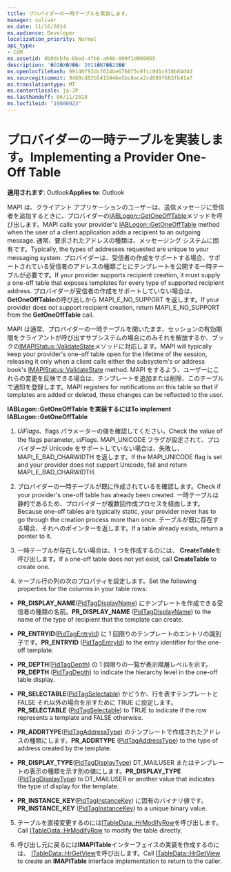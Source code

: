 ```yaml
---
title: プロバイダーの一時テーブルを実装します。
manager: soliver
ms.date: 11/16/2014
ms.audience: Developer
localization_priority: Normal
api_type:
- COM
ms.assetid: 8b0dcbfe-6bed-4fb8-a906-009f1d009055
description: '�ŏI�X�V��: 2011�N7��23��'
ms.openlocfilehash: 99146f93dcf634be6766f5c6fcc0d1c610b84d4d
ms.sourcegitcommit: 9d60cd82b5413446e5bc8ace2cd689f683fb41a7
ms.translationtype: MT
ms.contentlocale: ja-JP
ms.lasthandoff: 06/11/2018
ms.locfileid: "19800923"
---
```

# <a name="implementing-a-provider-one-off-table"></a><span data-ttu-id="6eef5-103">プロバイダーの一時テーブルを実装します。</span><span class="sxs-lookup"><span data-stu-id="6eef5-103">Implementing a Provider One-Off Table</span></span>

  
  
<span data-ttu-id="6eef5-104">**適用されます**: Outlook</span><span class="sxs-lookup"><span data-stu-id="6eef5-104">**Applies to**: Outlook</span></span> 
  
<span data-ttu-id="6eef5-105">MAPI は、クライアント アプリケーションのユーザーは、送信メッセージに受信者を追加するときに、プロバイダーの[IABLogon::GetOneOffTable](iablogon-getoneofftable.md)メソッドを呼び出します。</span><span class="sxs-lookup"><span data-stu-id="6eef5-105">MAPI calls your provider's [IABLogon::GetOneOffTable](iablogon-getoneofftable.md) method when the user of a client application adds a recipient to an outgoing message.</span></span> <span data-ttu-id="6eef5-106">通常、要求されたアドレスの種類は、メッセージング システムに固有です。</span><span class="sxs-lookup"><span data-stu-id="6eef5-106">Typically, the types of addresses requested are unique to your messaging system.</span></span> <span data-ttu-id="6eef5-107">プロバイダーは、受信者の作成をサポートする場合、サポートされている受信者のアドレスの種類ごとにテンプレートを公開する一時テーブルが必要です。</span><span class="sxs-lookup"><span data-stu-id="6eef5-107">If your provider supports recipient creation, it must supply a one-off table that exposes templates for every type of supported recipient address.</span></span> <span data-ttu-id="6eef5-108">プロバイダーが受信者の作成をサポートしていない場合は、 **GetOneOffTable**の呼び出しから MAPI_E_NO_SUPPORT を返します。</span><span class="sxs-lookup"><span data-stu-id="6eef5-108">If your provider does not support recipient creation, return MAPI_E_NO_SUPPORT from the **GetOneOffTable** call.</span></span> 
  
<span data-ttu-id="6eef5-109">MAPI は通常、プロバイダーの一時テーブルを開いたまま、セッションの有効期間をクライアントが呼び出すサブシステムの場合にのみそれを解放するか、ブックの[IMAPIStatus::ValidateState](imapistatus-validatestate.md)メソッドに対応します。</span><span class="sxs-lookup"><span data-stu-id="6eef5-109">MAPI will typically keep your provider's one-off table open for the lifetime of the session, releasing it only when a client calls either the subsystem's or address book's [IMAPIStatus::ValidateState](imapistatus-validatestate.md) method.</span></span> <span data-ttu-id="6eef5-110">MAPI をするよう、ユーザーにこれらの変更を反映できる場合は、テンプレートを追加または削除、このテーブルで通知を登録します。</span><span class="sxs-lookup"><span data-stu-id="6eef5-110">MAPI registers for notifications on this table so that if templates are added or deleted, these changes can be reflected to the user.</span></span> 
  
 <span data-ttu-id="6eef5-111">**IABLogon::GetOneOffTable を実装するには**</span><span class="sxs-lookup"><span data-stu-id="6eef5-111">**To implement IABLogon::GetOneOffTable**</span></span>
  
1. <span data-ttu-id="6eef5-112">_UlFlags_、flags パラメーターの値を確認してください。</span><span class="sxs-lookup"><span data-stu-id="6eef5-112">Check the value of the flags parameter,  _ulFlags_.</span></span> <span data-ttu-id="6eef5-113">MAPI_UNICODE フラグが設定されて、プロバイダーが Unicode をサポートしていない場合は、失敗し、MAPI_E_BAD_CHARWIDTH を返します。</span><span class="sxs-lookup"><span data-stu-id="6eef5-113">If the MAPI_UNICODE flag is set and your provider does not support Unicode, fail and return MAPI_E_BAD_CHARWIDTH.</span></span> 
    
2. <span data-ttu-id="6eef5-114">プロバイダーの一時テーブルが既に作成されているを確認します。</span><span class="sxs-lookup"><span data-stu-id="6eef5-114">Check if your provider's one-off table has already been created.</span></span> <span data-ttu-id="6eef5-115">一時テーブルは静的であるため、プロバイダーが複数回作成プロセスを経由します。</span><span class="sxs-lookup"><span data-stu-id="6eef5-115">Because one-off tables are typically static, your provider never has to go through the creation process more than once.</span></span> <span data-ttu-id="6eef5-116">テーブルが既に存在する場合、それへのポインターを返します。</span><span class="sxs-lookup"><span data-stu-id="6eef5-116">If a table already exists, return a pointer to it.</span></span> 
    
3. <span data-ttu-id="6eef5-117">一時テーブルが存在しない場合は、1 つを作成するのには、 **CreateTable**を呼び出します。</span><span class="sxs-lookup"><span data-stu-id="6eef5-117">If a one-off table does not yet exist, call **CreateTable** to create one.</span></span> 
    
4. <span data-ttu-id="6eef5-118">テーブル行の列の次のプロパティを設定します。</span><span class="sxs-lookup"><span data-stu-id="6eef5-118">Set the following properties for the columns in your table rows:</span></span>
    
  - <span data-ttu-id="6eef5-119">**PR_DISPLAY_NAME**([PidTagDisplayName](pidtagdisplayname-canonical-property.md)) にテンプレートを作成できる受信者の種類の名前。</span><span class="sxs-lookup"><span data-stu-id="6eef5-119">**PR_DISPLAY_NAME** ([PidTagDisplayName](pidtagdisplayname-canonical-property.md)) to the name of the type of recipient that the template can create.</span></span> 
    
  - <span data-ttu-id="6eef5-120">**PR_ENTRYID**([PidTagEntryId](pidtagentryid-canonical-property.md)) に 1 回限りのテンプレートのエントリの識別子です。</span><span class="sxs-lookup"><span data-stu-id="6eef5-120">**PR_ENTRYID** ([PidTagEntryId](pidtagentryid-canonical-property.md)) to the entry identifier for the one-off template.</span></span>
    
  - <span data-ttu-id="6eef5-121">**PR_DEPTH**([PidTagDepth](pidtagdepth-canonical-property.md)) の 1 回限りの一覧が表示階層レベルを示す。</span><span class="sxs-lookup"><span data-stu-id="6eef5-121">**PR_DEPTH** ([PidTagDepth](pidtagdepth-canonical-property.md)) to indicate the hierarchy level in the one-off table display.</span></span>
    
  - <span data-ttu-id="6eef5-122">**PR_SELECTABLE**([PidTagSelectable](pidtagselectable-canonical-property.md)) かどうか、行を表すテンプレートと FALSE それ以外の場合を示すために TRUE に設定します。</span><span class="sxs-lookup"><span data-stu-id="6eef5-122">**PR_SELECTABLE** ([PidTagSelectable](pidtagselectable-canonical-property.md)) to TRUE to indicate if the row represents a template and FALSE otherwise.</span></span>
    
  - <span data-ttu-id="6eef5-123">**PR_ADDRTYPE**([PidTagAddressType](pidtagaddresstype-canonical-property.md)) のテンプレートで作成されたアドレスの種類にします。</span><span class="sxs-lookup"><span data-stu-id="6eef5-123">**PR_ADDRTYPE** ([PidTagAddressType](pidtagaddresstype-canonical-property.md)) to the type of address created by the template.</span></span>
    
  - <span data-ttu-id="6eef5-124">**PR_DISPLAY_TYPE**([PidTagDisplayType](pidtagdisplaytype-canonical-property.md)) DT_MAILUSER またはテンプレートの表示の種類を示す別の値にします。</span><span class="sxs-lookup"><span data-stu-id="6eef5-124">**PR_DISPLAY_TYPE** ([PidTagDisplayType](pidtagdisplaytype-canonical-property.md)) to DT_MAILUSER or another value that indicates the type of display for the template.</span></span>
    
  - <span data-ttu-id="6eef5-125">**PR_INSTANCE_KEY**([PidTagInstanceKey](pidtaginstancekey-canonical-property.md)) に固有のバイナリ値です。</span><span class="sxs-lookup"><span data-stu-id="6eef5-125">**PR_INSTANCE_KEY** ([PidTagInstanceKey](pidtaginstancekey-canonical-property.md)) to a unique binary value.</span></span> 
    
5. <span data-ttu-id="6eef5-126">テーブルを直接変更するのには[ITableData::HrModifyRow](itabledata-hrmodifyrow.md)を呼び出します。</span><span class="sxs-lookup"><span data-stu-id="6eef5-126">Call [ITableData::HrModifyRow](itabledata-hrmodifyrow.md) to modify the table directly.</span></span> 
    
6. <span data-ttu-id="6eef5-127">呼び出し元に戻るには**IMAPITable**インターフェイスの実装を作成するのには、 [ITableData::HrGetView](itabledata-hrgetview.md)を呼び出します。</span><span class="sxs-lookup"><span data-stu-id="6eef5-127">Call [ITableData::HrGetView](itabledata-hrgetview.md) to create an **IMAPITable** interface implementation to return to the caller.</span></span> 
    

